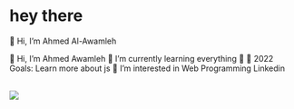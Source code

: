 # hey there
 👋 Hi, I’m Ahmed Al-Awamleh




👋 Hi, I’m Ahmed Awamleh
🌱 I’m currently learning everything
🤣 🥅 2022 Goals: Learn more about js 
👀 I’m interested in Web Programming Linkedin



<br>	
<a target="_blank" href="https://www.linkedin.com/in/ahmed-al-awamleh-135781155"><img src="https://img.shields.io/badge/-LinkedIn-0077B5?style=for-the-badge&logo=Linkedin&logoColor=white"></img></a>
&emsp;
